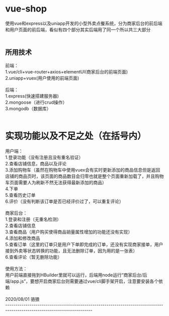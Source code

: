 # vue-shop
使用vue和express以及uniapp开发的小型外卖点餐系统，分为商家后台的前后端和用户页面的前后端，看似有四个部分其实后端用了同一个所以共三大部分<br>
<br>
## 所用技术
前端：<br>
1.vue/cli+vue-router+axios+elementUI(商家后台的前端页面)<br>
2.uniapp+vuex(用户使用的前端页面)<br>
<br>
后端：<br>
1.express(快速搭建服务器)<br>
2.mongoose（进行crud操作）<br>
3.mongodb（数据库）<br>
<br>
# 实现功能以及不足之处（在括号内）
用户端：<br>
1.登录功能（没有注册且没有重名验证）<br>
2.查看店铺信息，商品以及评论<br>
3.添加购物车（虽然在购物车中使用vuex会有实时更新添加的商品信息但是返回店铺的商品页时，该页面的商品数目会归零也就是整个页面重新加载了，并且购物车页面需要人为刷新不然无法获得最新添加的商品）<br>
4.下单<br>
5.查看历史订单<br>
6.评价（没有判断该订单是否已经评价过了，可以重复评论）<br>
<br>
商家后台：<br>
1.登录和注册（无重名检测）<br>
2.查看店铺信息<br>
3.查看商品（用户购买使得商品销量属性增加的功能还没有实现）<br>
4.添加和修改商品<br>
5.查看订单（这里的订单只是用户下单即完成的订单，还没有实现商家接单，用户接到外卖等状态转换的功能，且无法删除订单，因为用的是一张表）<br>
6.查看评论（暂无删除功能）<br>
<br>
使用方法：<br>
用户前端直接拖到HBuilder里就可以运行，后端用node运行“商家后台/后端/app.js”，要想开启商家后台则需要通过vue/cli脚手架开启，注意要安装各个依赖<br>
<br>
2020/08/01 骆猹<br>
-------------------------------------------------------------------------------------------------------------------------<br>
<br>
<br>
<br>
<br>
